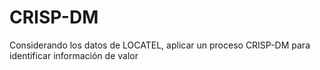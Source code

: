 # CRISP-DM
Considerando los datos de LOCATEL, aplicar un proceso CRISP-DM para identificar información de valor
